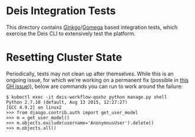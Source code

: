# Deis Integration Tests

This directory contains [Ginkgo](http://onsi.github.io/ginkgo)/[Gomega](http://onsi.github.io/gomega) based integration tests, which exercise
the Deis CLI to extensively test the platform.

# Resetting Cluster State

Periodically, tests may not clean up after themselves. While this is an ongoing issue,
for which we're working on a permanent fix (possible in [this GH issue](https://github.com/deis/workflow/issues/125))),
below are commands you can run to work around the failure:

```console
$ kubectl exec -it deis-workflow-qoxhz python manage.py shell
Python 2.7.10 (default, Aug 13 2015, 12:27:27)
[GCC 4.9.2] on linux2
>>> from django.contrib.auth import get_user_model
>>> m = get_user_model()
>>> m.objects.exclude(username='AnonymousUser').delete()
>>> m.objects.all()                                     
```
